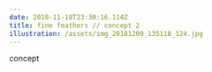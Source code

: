 ```yaml
---
date: 2018-11-18T23:30:16.114Z
title: fine feathers // concept 2
illustration: /assets/img_20181209_135118_124.jpg
---
```

concept

